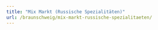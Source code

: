 ```yaml
---
title: "Mix Markt (Russische Spezialitäten)"
url: /braunschweig/mix-markt-russische-spezialitaeten/
---
```

